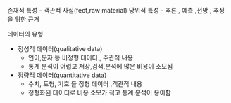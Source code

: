 존재적 특성 - 객관적 사실(fect,raw material)
당위적 특성 - 추론 , 예측 ,전망 , 추정을 위한 근거 

데이터의 유형
* 정성적 데이터(qualitative data) 
  * 언어,문자 등 비정형 데이터 , 주관적 내용
  * 통계 분석이 어렵고 저장,검색,분석에 많은 비용이 소모됨
* 정량적 데이터(quantitative data)
  *  수치, 도형, 기호 들 정형 데이터 ,객관적 내용
  *  정형화된 데이터로 비용 소모가 적고 통계 분석이 용이함
